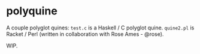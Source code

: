 # polyquine

A couple polyglot quines: `test.c` is a Haskell / C polyglot quine. `quine2.pl` is Racket / Perl (written in collaboration with Rose Ames - @rose).

WIP.
